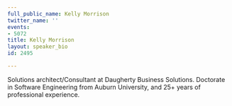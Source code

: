 ```yaml
---
full_public_name: Kelly Morrison
twitter_name: ''
events:
- 5072
title: Kelly Morrison
layout: speaker_bio
id: 2495

---
```

Solutions architect/Consultant at Daugherty Business Solutions. Doctorate in Software Engineering from Auburn University, and 25+ years of professional experience.